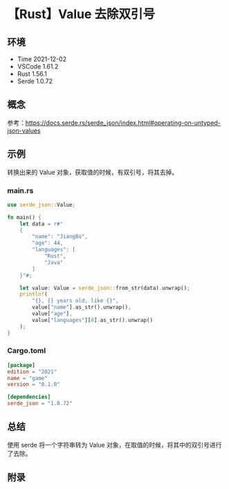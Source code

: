 # 【Rust】Value 去除双引号

## 环境

- Time 2021-12-02
- VSCode 1.61.2
- Rust 1.56.1
- Serde 1.0.72

## 概念

参考：<https://docs.serde.rs/serde_json/index.html#operating-on-untyped-json-values>  

## 示例

转换出来的 Value 对象，获取值的时候，有双引号，将其去掉。

### main.rs

```rust
use serde_json::Value;

fn main() {
    let data = r#"
    {
        "name": "JiangBo",
        "age": 44,
        "languages": [
            "Rust",
            "Java"
        ]
    }"#;

    let value: Value = serde_json::from_str(data).unwrap();
    println!(
        "{}, {} years old, like {}",
        value["name"].as_str().unwrap(),
        value["age"],
        value["languages"][0].as_str().unwrap()
    );
}
```

### Cargo.toml

```toml
[package]
edition = "2021"
name = "game"
version = "0.1.0"

[dependencies]
serde_json = "1.0.72"
```

## 总结

使用 serde 将一个字符串转为 Value 对象，在取值的时候，将其中的双引号进行了去除。

## 附录
